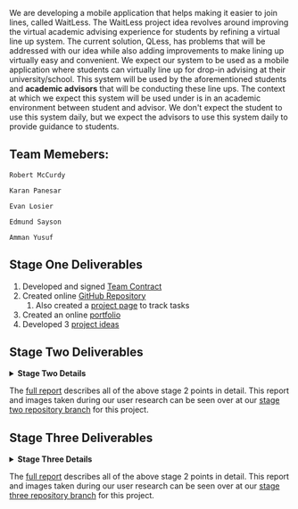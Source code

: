 We are developing a mobile application that helps making it easier to join lines, called WaitLess.
The WaitLess project idea revolves around improving the virtual academic advising experience for students by refining a virtual line up system. The current solution, QLess, has problems that will be addressed with our idea while also adding improvements to make lining up virtually easy and convenient.  We expect our system to be used as a mobile application where students can virtually line up for drop-in advising at their university/school.  This system will be used by the aforementioned students and <b>academic advisors</b> that will be conducting these line ups.  The context at which we expect this system will be used under is in an academic environment between student and advisor.  We don't expect the student to use this system daily, but we expect the advisors to use this system daily to provide guidance to students.


## Team Memebers:
```
Robert McCurdy

Karan Panesar

Evan Losier

Edmund Sayson

Amman Yusuf
```
## Stage One Deliverables
1. Developed and signed [Team Contract](https://github.com/RMcCurdy/TeamS_Project/blob/stage-one/TeamContractHandout.pdf)
1. Created online [GitHub Repository](https://github.com/RMcCurdy/TeamS_Project)
    1. Also created a [project page](https://github.com/users/RMcCurdy/projects/1) to track tasks
1. Created an online [portfolio](https://rmccurdy.github.io/TeamS_Project/)
1. Developed 3 [project ideas](https://github.com/RMcCurdy/TeamS_Project/blob/stage-one/stage_one_project_ideas.pdf)

## Stage Two Deliverables
<details>
    <summary><b>Stage Two Details</b></summary>
<br>
<ol>
    <li>Provided a succinct project description.</li>
    <li>Identified Stakeholders.</li>
    <li>Conducted 3 user research methods based on the IDEO Method Cards.</li>
    <ol>
        <li> Competitive Product Survey</li>
        <li> Extreme User Interviews</li>
        <li> Flow Analysis</li>
    </ol>
    <li>Generated User Tasks</li>
    <li>Included Appendix/Raw Data of research methods</li>
</ol>
</details>

The [full report](https://github.com/RMcCurdy/TeamS_Project/blob/stage-two/CPSC_481_Project_Iteration2.pdf) describes all of the above stage 2 points in detail.  This report and images taken during our user research can be seen over at our [stage two repository branch](https://github.com/RMcCurdy/TeamS_Project/tree/stage-two) for this project.

## Stage Three Deliverables

<details>
    <summary><b>Stage Three Details</b></summary>
<br>
<ol>
    <li>Provided a succinct project description.</li>
    <li>User Tasks</li>
    <ol>
        <li> Horizontal Tasks</li>
        <li> Vertical Tasks</li>
    </ol>
    <li>Storyboard</li>
    <li>Cognitive Evaluation</li>
    <li>Reflection</li>
    <ol>
        <li> What went well</li>
        <li> What went poorly</li>
        <li> What to do differently</li>
    </ol>
    <li>Appendix</li>
    <ol>
        <li> Cognitive Walk-through</li>
        <li> Affinity Diagrams</li>
        <li> Sample Sketches</li>
    </ol>
</ol>
</details>

The [full report](https://github.com/RMcCurdy/TeamS_Project/blob/stage-three/CPSC_481_Project_Iteration3.pdf) describes all of the above stage 2 points in detail.  This report and images taken during our user research can be seen over at our [stage three repository branch](https://github.com/RMcCurdy/TeamS_Project/tree/stage-three) for this project.

